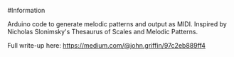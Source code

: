 #Information

Arduino code to generate melodic patterns and output as MIDI.  Inspired by Nicholas Slonimsky's Thesaurus of Scales and Melodic Patterns.

Full write-up here:  https://medium.com/@john.griffin/97c2eb889ff4
